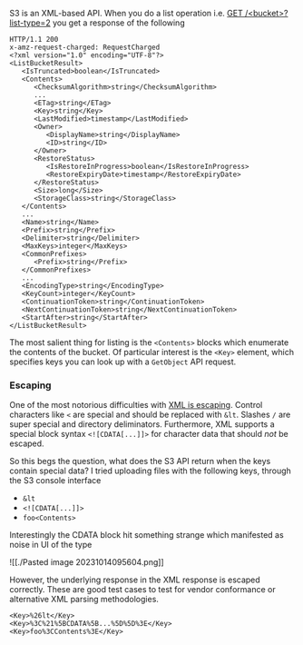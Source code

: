 S3 is an XML-based API. When you do a list operation i.e. [GET /\<bucket>?list-type=2](https://docs.aws.amazon.com/AmazonS3/latest/API/API_ListObjectsV2.html) you get a response of the following
```
HTTP/1.1 200
x-amz-request-charged: RequestCharged
<?xml version="1.0" encoding="UTF-8"?>
<ListBucketResult>
   <IsTruncated>boolean</IsTruncated>
   <Contents>
      <ChecksumAlgorithm>string</ChecksumAlgorithm>
      ...
      <ETag>string</ETag>
      <Key>string</Key>
      <LastModified>timestamp</LastModified>
      <Owner>
         <DisplayName>string</DisplayName>
         <ID>string</ID>
      </Owner>
      <RestoreStatus>
         <IsRestoreInProgress>boolean</IsRestoreInProgress>
         <RestoreExpiryDate>timestamp</RestoreExpiryDate>
      </RestoreStatus>
      <Size>long</Size>
      <StorageClass>string</StorageClass>
   </Contents>
   ...
   <Name>string</Name>
   <Prefix>string</Prefix>
   <Delimiter>string</Delimiter>
   <MaxKeys>integer</MaxKeys>
   <CommonPrefixes>
      <Prefix>string</Prefix>
   </CommonPrefixes>
   ...
   <EncodingType>string</EncodingType>
   <KeyCount>integer</KeyCount>
   <ContinuationToken>string</ContinuationToken>
   <NextContinuationToken>string</NextContinuationToken>
   <StartAfter>string</StartAfter>
</ListBucketResult>
```
The most salient thing for listing is the `<Contents>` blocks which enumerate the contents of the bucket. Of particular interest is the `<Key>` element, which specifies keys you can look up with a `GetObject` API request.

### Escaping

One of the most notorious difficulties with [XML is escaping](https://stackoverflow.com/questions/1091945/what-characters-do-i-need-to-escape-in-xml-documents). Control characters like `<` are special and should be replaced with `&lt`. Slashes  `/` are super special and directory deliminators.  Furthermore, XML supports a special block syntax `<![CDATA[...]]>` for character data that should *not* be escaped.

So this begs the question, what does the S3 API return when the keys contain special data? I tried uploading files with the following keys, through the S3 console interface
- `&lt`
- `<![CDATA[...]]>`
- `foo<Contents>`

Interestingly the CDATA block hit something strange which manifested as noise in UI of the type

![[./Pasted image 20231014095604.png]]


However, the underlying response in the XML response is escaped correctly. These are good test cases to test for vendor conformance or alternative XML parsing methodologies.
```
<Key>%26lt</Key>
<Key>%3C%21%5BCDATA%5B...%5D%5D%3E</Key>
<Key>foo%3CContents%3E</Key>
```